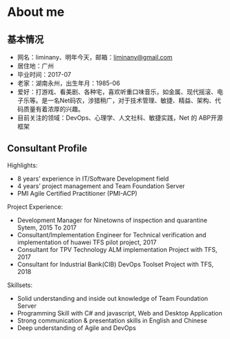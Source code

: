 # About me
## 基本情况
- 网名：liminany、明年今天，邮箱：liminany@gmail.com
- 居住地：广州
- 毕业时间：2017-07
- 老家：湖南永州，出生年月：1985-06
- 爱好：打游戏、看美剧、各种宅，喜欢听重口味音乐，如金属、现代摇滚、电子乐等。是一名Net码农，涉猎稍广，对于技术管理、敏捷、精益、架构、代码质量有着浓厚的兴趣。
- 目前关注的领域：DevOps、心理学、人文社科、敏捷实践，Net 的 ABP开源框架

## Consultant Profile

Highlights:

-  8 years’ experience in IT/Software Development field
-  4 years’ project management and Team Foundation Server 
-  PMI Agile Certified Practitioner (PMI-ACP) 

Project Experience:

- Development Manager for Ninetowns of inspection and quarantine Sytem, 2015 To 2017
- Consultant/Implementation Engineer for Technical verification and implementation of huawei TFS pilot project, 2017
- Consultant for TPV Technology ALM implementation Project with TFS, 2017
- Consultant for Industrial Bank(CIB) DevOps Toolset Project with TFS, 2018

Skillsets:

- Solid understanding and inside out knowledge of Team Foundation Server
- Programming Skill with C# and javascript, Web and Desktop Application
- Strong communication & presentation skills in English and Chinese 
- Deep understanding of Agile and DevOps


